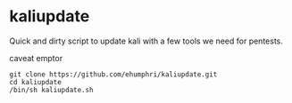# kaliupdate
Quick and dirty script to update kali with a few tools we need for pentests. 

caveat emptor

```
git clone https://github.com/ehumphri/kaliupdate.git
cd kaliupdate
/bin/sh kaliupdate.sh
```
